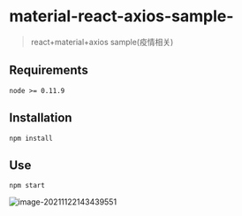 # material-react-axios-sample-

> react+material+axios sample(疫情相关)

## 

## Requirements

   ```node >= 0.11.9```

## Installation

  ```npm install ```


## Use

  ```npm start ```



![image-20211122143439551](public\image-20211122143439551.png)

